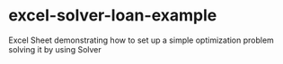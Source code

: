 # excel-solver-loan-example
Excel Sheet demonstrating how to set up a simple optimization problem solving it by using Solver
